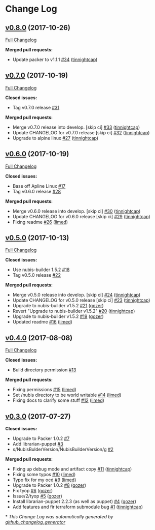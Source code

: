 # Change Log

## [v0.8.0](https://github.com/nubisproject/nubis-docker-builder/tree/v0.8.0) (2017-10-26)
[Full Changelog](https://github.com/nubisproject/nubis-docker-builder/compare/v0.7.0...v0.8.0)

**Merged pull requests:**

- Update packer to v1.1.1 [\#34](https://github.com/nubisproject/nubis-docker-builder/pull/34) ([tinnightcap](https://github.com/tinnightcap))

## [v0.7.0](https://github.com/nubisproject/nubis-docker-builder/tree/v0.7.0) (2017-10-19)
[Full Changelog](https://github.com/nubisproject/nubis-docker-builder/compare/v0.6.0...v0.7.0)

**Closed issues:**

- Tag v0.7.0 release [\#31](https://github.com/nubisproject/nubis-docker-builder/issues/31)

**Merged pull requests:**

- Merge v0.7.0 release into develop. \[skip ci\] [\#33](https://github.com/nubisproject/nubis-docker-builder/pull/33) ([tinnightcap](https://github.com/tinnightcap))
- Update CHANGELOG for v0.7.0 release \[skip ci\] [\#32](https://github.com/nubisproject/nubis-docker-builder/pull/32) ([tinnightcap](https://github.com/tinnightcap))
- Upgrade to alpine linux [\#27](https://github.com/nubisproject/nubis-docker-builder/pull/27) ([tinnightcap](https://github.com/tinnightcap))

## [v0.6.0](https://github.com/nubisproject/nubis-docker-builder/tree/v0.6.0) (2017-10-19)
[Full Changelog](https://github.com/nubisproject/nubis-docker-builder/compare/v0.5.0...v0.6.0)

**Closed issues:**

- Base off Apline Linux [\#17](https://github.com/nubisproject/nubis-docker-builder/issues/17)
- Tag v0.6.0 release [\#28](https://github.com/nubisproject/nubis-docker-builder/issues/28)

**Merged pull requests:**

- Merge v0.6.0 release into develop. \[skip ci\] [\#30](https://github.com/nubisproject/nubis-docker-builder/pull/30) ([tinnightcap](https://github.com/tinnightcap))
- Update CHANGELOG for v0.6.0 release \[skip ci\] [\#29](https://github.com/nubisproject/nubis-docker-builder/pull/29) ([tinnightcap](https://github.com/tinnightcap))
- Fixing readme [\#26](https://github.com/nubisproject/nubis-docker-builder/pull/26) ([limed](https://github.com/limed))

## [v0.5.0](https://github.com/nubisproject/nubis-docker-builder/tree/v0.5.0) (2017-10-13)
[Full Changelog](https://github.com/nubisproject/nubis-docker-builder/compare/v0.4.0...v0.5.0)

**Closed issues:**

- Use nubis-builder 1.5.2 [\#18](https://github.com/nubisproject/nubis-docker-builder/issues/18)
- Tag v0.5.0 release [\#22](https://github.com/nubisproject/nubis-docker-builder/issues/22)

**Merged pull requests:**

- Merge v0.5.0 release into develop. \[skip ci\] [\#24](https://github.com/nubisproject/nubis-docker-builder/pull/24) ([tinnightcap](https://github.com/tinnightcap))
- Update CHANGELOG for v0.5.0 release \[skip ci\] [\#23](https://github.com/nubisproject/nubis-docker-builder/pull/23) ([tinnightcap](https://github.com/tinnightcap))
- Upgrade to nubis-builder v1.5.2 [\#21](https://github.com/nubisproject/nubis-docker-builder/pull/21) ([gozer](https://github.com/gozer))
- Revert "Upgrade to nubis-builder v1.5.2" [\#20](https://github.com/nubisproject/nubis-docker-builder/pull/20) ([tinnightcap](https://github.com/tinnightcap))
- Upgrade to nubis-builder v1.5.2 [\#19](https://github.com/nubisproject/nubis-docker-builder/pull/19) ([gozer](https://github.com/gozer))
- Updated readme [\#16](https://github.com/nubisproject/nubis-docker-builder/pull/16) ([limed](https://github.com/limed))

## [v0.4.0](https://github.com/nubisproject/nubis-docker-builder/tree/v0.4.0) (2017-08-08)
[Full Changelog](https://github.com/nubisproject/nubis-docker-builder/compare/v0.3.0...v0.4.0)

**Closed issues:**

- Build directory permission [\#13](https://github.com/nubisproject/nubis-docker-builder/issues/13)

**Merged pull requests:**

- Fixing permissions [\#15](https://github.com/nubisproject/nubis-docker-builder/pull/15) ([limed](https://github.com/limed))
- Set /nubis directory to be world writable [\#14](https://github.com/nubisproject/nubis-docker-builder/pull/14) ([limed](https://github.com/limed))
- Fixing docs to clarify some stuff [\#12](https://github.com/nubisproject/nubis-docker-builder/pull/12) ([limed](https://github.com/limed))

## [v0.3.0](https://github.com/nubisproject/nubis-docker-builder/tree/v0.3.0) (2017-07-27)
**Closed issues:**

- Upgrade to Packer 1.0.2 [\#7](https://github.com/nubisproject/nubis-docker-builder/issues/7)
- Add librarian-puppet [\#3](https://github.com/nubisproject/nubis-docker-builder/issues/3)
- s/NubisBulderVersion/NubisBuilderVersion/g [\#2](https://github.com/nubisproject/nubis-docker-builder/issues/2)

**Merged pull requests:**

- Fixing up debug mode and artifact copy [\#11](https://github.com/nubisproject/nubis-docker-builder/pull/11) ([tinnightcap](https://github.com/tinnightcap))
- Fixing some typos [\#10](https://github.com/nubisproject/nubis-docker-builder/pull/10) ([limed](https://github.com/limed))
- Typo fix for my ocd [\#9](https://github.com/nubisproject/nubis-docker-builder/pull/9) ([limed](https://github.com/limed))
- Upgrade to Packer 1.0.2 [\#8](https://github.com/nubisproject/nubis-docker-builder/pull/8) ([gozer](https://github.com/gozer))
- Fix tyop [\#6](https://github.com/nubisproject/nubis-docker-builder/pull/6) ([gozer](https://github.com/gozer))
- Issue/2/tyop [\#5](https://github.com/nubisproject/nubis-docker-builder/pull/5) ([gozer](https://github.com/gozer))
- Install librarian-puppet 2.2.3 \(as well as puppet\) [\#4](https://github.com/nubisproject/nubis-docker-builder/pull/4) ([gozer](https://github.com/gozer))
- Add features and fir terraform submodule bug [\#1](https://github.com/nubisproject/nubis-docker-builder/pull/1) ([tinnightcap](https://github.com/tinnightcap))



\* *This Change Log was automatically generated by [github_changelog_generator](https://github.com/skywinder/Github-Changelog-Generator)*